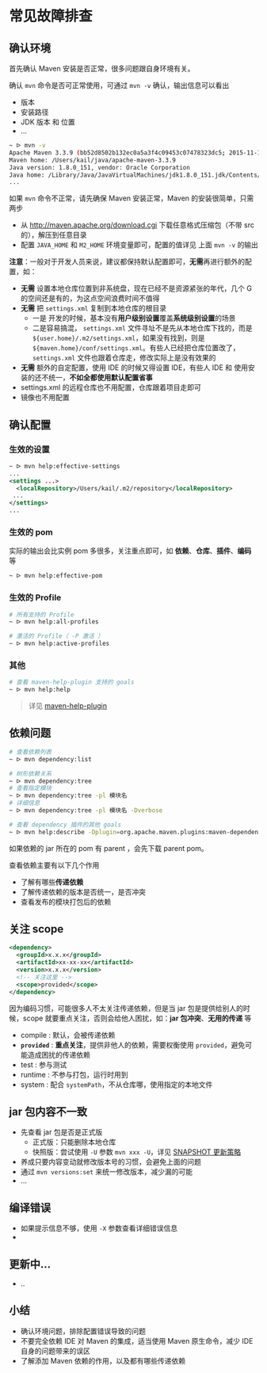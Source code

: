 # 常见故障排查



## 确认环境

首先确认 Maven 安装是否正常，很多问题跟自身环境有关。

确认 `mvn` 命令是否可正常使用，可通过 `mvn -v` 确认，输出信息可以看出

- 版本
- 安装路径
- JDK 版本 和 位置
- ...

```bash
~ ᐅ mvn -v
Apache Maven 3.3.9 (bb52d8502b132ec0a5a3f4c09453c07478323dc5; 2015-11-11T00:41:47+08:00)
Maven home: /Users/kail/java/apache-maven-3.3.9
Java version: 1.8.0_151, vendor: Oracle Corporation
Java home: /Library/Java/JavaVirtualMachines/jdk1.8.0_151.jdk/Contents/Home/jre
...
```

如果 `mvn` 命令不正常，请先确保 Maven 安装正常，Maven 的安装很简单，只需两步

- 从 http://maven.apache.org/download.cgi 下载任意格式压缩包（不带 src 的），解压到任意目录
- 配置 `JAVA_HOME` 和 `M2_HOME` 环境变量即可，配置的值详见 上面 `mvn -v` 的输出



**注意**：一般对于开发人员来说，建议都保持默认配置即可，**无需**再进行额外的配置，如：

- **无需** 设置本地仓库位置到非系统盘，现在已经不是资源紧张的年代，几个 G 的空间还是有的，为这点空间浪费时间不值得
- **无需** 把 `settings.xml` 复制到本地仓库的根目录
  - 一是 开发的时候，基本没有**用户级别设置**覆盖**系统级别设置**的场景
  - 二是容易搞混， `settings.xml` 文件寻址不是先从本地仓库下找的，而是 `${user.home}/.m2/settings.xml`，如果没有找到，则是 `${maven.home}/conf/settings.xml`。有些人已经把仓库位置改了， `settings.xml` 文件也跟着仓库走，修改实际上是没有效果的
- **无需** 额外的自定配置，使用 IDE 的时候又得设置 IDE，有些人 IDE 和 使用安装的还不统一，**不如全都使用默认配置省事**
- settings.xml 的远程仓库也不用配置，仓库跟着项目走即可
- 镜像也不用配置



## 确认配置

### 生效的设置

```xml
~ ᐅ mvn help:effective-settings                              
...
<settings ...>
  <localRepository>/Users/kail/.m2/repository</localRepository>
 ...
</settings>
...
```

### 生效的 pom

实际的输出会比实例 pom 多很多，关注重点即可，如 **依赖**、**仓库**、**插件**、**编码** 等

```bash
~ ᐅ mvn help:effective-pom
```

### 生效的 Profile

```bash
# 所有支持的 Profile
~ ᐅ mvn help:all-profiles 

# 激活的 Profile（ -P 激活 ）
~ ᐅ mvn help:active-profiles
```

### 其他

```bash
# 查看 maven-help-plugin 支持的 goals
~ ᐅ mvn help:help
```

> 详见 [maven-help-plugin](/Maven/docs/plugins/maven-help-plugin/)



## 依赖问题

```bash
# 查看依赖列表
~ ᐅ mvn dependency:list

# 树形依赖关系
~ ᐅ mvn dependency:tree 
# 查看指定模块
~ ᐅ mvn dependency:tree -pl 模块名
# 详细信息
~ ᐅ mvn dependency:tree -pl 模块名 -Dverbose

# 查看 dependency 插件的其他 goals
~ ᐅ mvn help:describe -Dplugin=org.apache.maven.plugins:maven-dependency-plugin
```

如果依赖的 jar 所在的 pom 有 parent ，会先下载 parent pom。

查看依赖主要有以下几个作用

- 了解有哪些**传递依赖**
- 了解传递依赖的版本是否统一，是否冲突
- 查看发布的模块打包后的依赖



## 关注 scope

```xml
<dependency>
  <groupId>x.x.x</groupId>
  <artifactId>xx-xx-xx</artifactId>
  <version>x.x.x</version>
  <!-- 关注这里 -->
  <scope>provided</scope>
</dependency>
```

因为编码习惯，可能很多人不太关注传递依赖，但是当 jar 包是提供给别人的时候，scope 就要重点关注，否则会给他人困扰，如：**jar 包冲突**、**无用的传递** 等

- compile : 默认，会被传递依赖
- **`provided`** :  **重点关注**，提供非他人的依赖，需要权衡使用 `provided`，避免可能造成困扰的传递依赖
- test : 参与测试
- runtime :  不参与打包，运行时用到
- system :  配合 `systemPath`，不从仓库哪，使用指定的本地文件



## jar 包内容不一致

- 先查看  jar 包是否是正式版
  - 正式版：只能删除本地仓库
  - 快照版：尝试使用 `-U` 参数 `mvn xxx -U`，详见 [SNAPSHOT 更新策略](/Maven/docs/FAQ/SNAPSHOT-U/)
- 养成只要内容变动就修改版本号的习惯，会避免上面的问题
- 通过 `mvn versions:set` 来统一修改版本，减少漏的可能
- ...



## 编译错误

- 如果提示信息不够，使用 `-X` 参数查看详细错误信息
- 



## 更新中...

- ..



## 小结

- 确认环境问题，排除配置错误导致的问题
- 不要完全依赖 IDE 对 Maven 的集成，适当使用 Maven 原生命令，减少 IDE 自身的问题带来的误区
- 了解添加 Maven 依赖的作用，以及都有哪些传递依赖